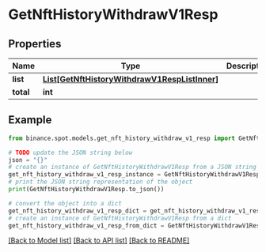 # GetNftHistoryWithdrawV1Resp


## Properties

Name | Type | Description | Notes
------------ | ------------- | ------------- | -------------
**list** | [**List[GetNftHistoryWithdrawV1RespListInner]**](GetNftHistoryWithdrawV1RespListInner.md) |  | [optional] 
**total** | **int** |  | [optional] 

## Example

```python
from binance.spot.models.get_nft_history_withdraw_v1_resp import GetNftHistoryWithdrawV1Resp

# TODO update the JSON string below
json = "{}"
# create an instance of GetNftHistoryWithdrawV1Resp from a JSON string
get_nft_history_withdraw_v1_resp_instance = GetNftHistoryWithdrawV1Resp.from_json(json)
# print the JSON string representation of the object
print(GetNftHistoryWithdrawV1Resp.to_json())

# convert the object into a dict
get_nft_history_withdraw_v1_resp_dict = get_nft_history_withdraw_v1_resp_instance.to_dict()
# create an instance of GetNftHistoryWithdrawV1Resp from a dict
get_nft_history_withdraw_v1_resp_from_dict = GetNftHistoryWithdrawV1Resp.from_dict(get_nft_history_withdraw_v1_resp_dict)
```
[[Back to Model list]](../README.md#documentation-for-models) [[Back to API list]](../README.md#documentation-for-api-endpoints) [[Back to README]](../README.md)


